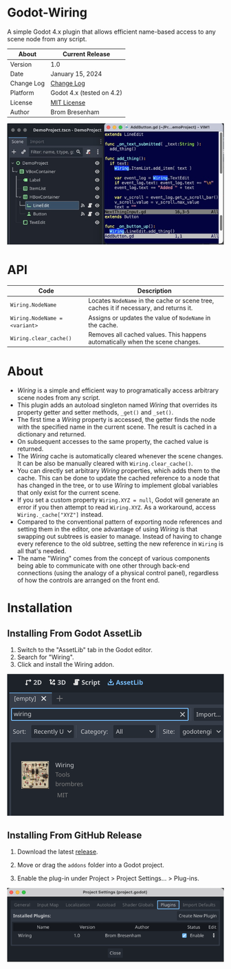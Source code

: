 # Godot-Wiring
A simple Godot 4.x plugin that allows efficient name-based access to any scene node from any script.

About      | Current Release
-----------|-----------------------
Version    | 1.0
Date       | January 15, 2024
Change Log | [Change Log](ChangeLog.md)
Platform   | Godot 4.x (tested on 4.2)
License    | [MIT License](LICENSE)
Author     | Brom Bresenham

![Demo Project Source](Media/DemoProject-Source.jpeg)

# API

Code                             | Description
---------------------------------|-------------------------
`Wiring.NodeName`                | Locates `NodeName` in the cache or scene tree, caches it if necessary, and returns it.
`Wiring.NodeName = <variant>`    | Assigns or updates the value of `NodeName` in the cache.
`Wiring.clear_cache()`           | Removes all cached values. This happens automatically when the scene changes.

# About

- *Wiring* is a simple and efficient way to programatically access arbitrary scene nodes from any script.
- This plugin adds an autoload singleton named *Wiring* that overrides its property getter and setter methods, `_get()` and `_set()`.
- The first time a *Wiring* property is accessed, the getter finds the node with the specified name in the current scene. The result is cached in a dictionary and returned.
- On subsequent accesses to the same property, the cached value is returned.
- The *Wiring* cache is automatically cleared whenever the scene changes. It can be also be manually cleared with `Wiring.clear_cache()`.
- You can directly set arbitrary *Wiring* properties, which adds them to the cache. This can be done to update the cached reference to a node that has changed in the tree, or to use *Wiring* to implement global variables that only exist for the current scene.
- If you set a custom property `Wiring.XYZ = null`, Godot will generate an error if you then attempt to read `Wiring.XYZ`. As a workaround, access `Wiring._cache["XYZ"]` instead.
- Compared to the conventional pattern of exporting node references and setting them in the editor, one advantage of using *Wiring* is that swapping out subtrees is easier to manage. Instead of having to change every reference to the old subtree, setting the new reference in `Wiring` is all that's needed.
- The name "Wiring" comes from the concept of various components being able to communicate with one other through back-end connections (using the analogy of a physical control panel), regardless of how the controls are arranged on the front end.

# Installation

## Installing From Godot AssetLib

1. Switch to the "AssetLib" tab in the Godot editor.
2. Search for "Wiring".
3. Click and install the Wiring addon.

![Installing via AssetLib](Media/README/InstallViaAssetLib.png)

## Installing From GitHub Release

1. Download the latest [release](https://github.com/brombres/Godot-Wiring/releases).

2. Move or drag the `addons` folder into a Godot project.

3. Enable the plug-in under Project > Project Settings... > Plug-ins.

![Enabling the Plugin](Media/README/EnablePlugin.png)
